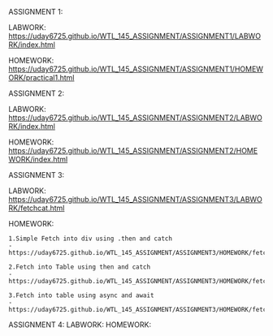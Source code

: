 ASSIGNMENT 1:

LABWORK: https://uday6725.github.io/WTL_145_ASSIGNMENT/ASSIGNMENT1/LABWORK/index.html

HOMEWORK: https://uday6725.github.io/WTL_145_ASSIGNMENT/ASSIGNMENT1/HOMEWORK/practical1.html

ASSIGNMENT 2:

LABWORK: https://uday6725.github.io/WTL_145_ASSIGNMENT/ASSIGNMENT2/LABWORK/index.html

HOMEWORK: https://uday6725.github.io/WTL_145_ASSIGNMENT/ASSIGNMENT2/HOMEWORK/index.html

ASSIGNMENT 3:

LABWORK: https://uday6725.github.io/WTL_145_ASSIGNMENT/ASSIGNMENT3/LABWORK/fetchcat.html

HOMEWORK:

	1.Simple Fetch into div using .then and catch
	-https://uday6725.github.io/WTL_145_ASSIGNMENT/ASSIGNMENT3/HOMEWORK/fetch1.html
 
	2.Fetch into Table using then and catch
	-https://uday6725.github.io/WTL_145_ASSIGNMENT/ASSIGNMENT3/HOMEWORK/fetch2.html
 
	3.Fetch into table using async and await
	-https://uday6725.github.io/WTL_145_ASSIGNMENT/ASSIGNMENT3/HOMEWORK/fetch3.html

ASSIGNMENT 4:
LABWORK:
HOMEWORK:

